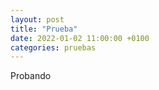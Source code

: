 ```yaml
---
layout: post
title: "Prueba"
date: 2022-01-02 11:00:00 +0100
categories: pruebas
---
```



Probando
